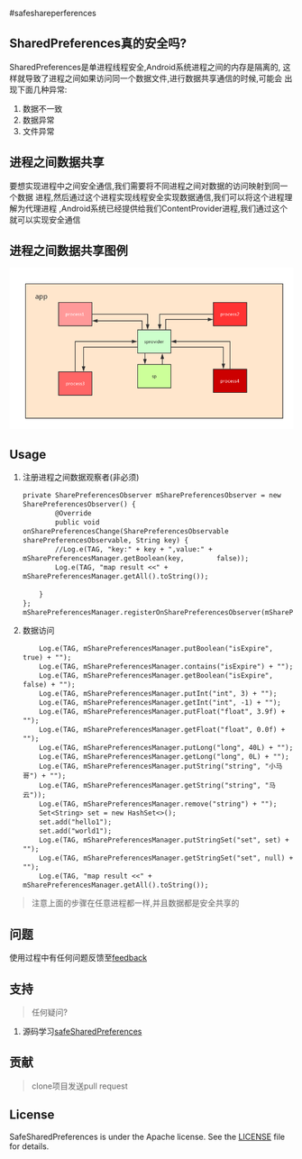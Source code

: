 #safeshareperferences

## SharedPreferences真的安全吗?

SharedPreferences是单进程线程安全,Android系统进程之间的内存是隔离的,
这样就导致了进程之间如果访问同一个数据文件,进行数据共享通信的时候,可能会
出现下面几种异常:

1. 数据不一致
2. 数据异常
3. 文件异常

## 进程之间数据共享

要想实现进程中之间安全通信,我们需要将不同进程之间对数据的访问映射到同一个数据
进程,然后通过这个进程实现线程安全实现数据通信,我们可以将这个进程理解为代理进程
,Android系统已经提供给我们ContentProvider进程,我们通过这个就可以实现安全通信

## 进程之间数据共享图例

![sp](art/SharedPreferences.png)

## Usage
1. 注册进程之间数据观察者(非必须)

	```
	private SharePreferencesObserver mSharePreferencesObserver = new SharePreferencesObserver() {
        	@Override
        	public void onSharePreferencesChange(SharePreferencesObservable sharePreferencesObservable, String key) {
            //Log.e(TAG, "key:" + key + ",value:" + mSharePreferencesManager.getBoolean(key, 		false));
            Log.e(TAG, "map result <<" + mSharePreferencesManager.getAll().toString());

        }
    };
	mSharePreferencesManager.registerOnSharePreferencesObserver(mSharePreferencesObserver);

	```
2. 数据访问

	```
        Log.e(TAG, mSharePreferencesManager.putBoolean("isExpire", true) + "");
        Log.e(TAG, mSharePreferencesManager.contains("isExpire") + "");
        Log.e(TAG, mSharePreferencesManager.getBoolean("isExpire", false) + "");
        Log.e(TAG, mSharePreferencesManager.putInt("int", 3) + "");
        Log.e(TAG, mSharePreferencesManager.getInt("int", -1) + "");
        Log.e(TAG, mSharePreferencesManager.putFloat("float", 3.9f) + "");
        Log.e(TAG, mSharePreferencesManager.getFloat("float", 0.0f) + "");
        Log.e(TAG, mSharePreferencesManager.putLong("long", 40L) + "");
        Log.e(TAG, mSharePreferencesManager.getLong("long", 0L) + "");
        Log.e(TAG, mSharePreferencesManager.putString("string", "小马哥") + "");
        Log.e(TAG, mSharePreferencesManager.getString("string", "马云"));
        Log.e(TAG, mSharePreferencesManager.remove("string") + "");
        Set<String> set = new HashSet<>();
        set.add("hello1");
        set.add("world1");
        Log.e(TAG, mSharePreferencesManager.putStringSet("set", set) + "");
        Log.e(TAG, mSharePreferencesManager.getStringSet("set", null) + "");
        Log.e(TAG, "map result <<" + mSharePreferencesManager.getAll().toString());
	```
> 注意上面的步骤在任意进程都一样,并且数据都是安全共享的 

## 问题
使用过程中有任何问题反馈至[feedback](https://github.com/jackwaylong/SafeSharedPreferences/issues)

## 支持
> 任何疑问?

1. 源码学习[safeSharedPreferences](https://github.com/jackwaylong/SafeSharedPreferences/tree/master/safeshareperferences/src/main/java/com/longway/safeshareperferences)

## 贡献
> clone项目发送pull request

## License
SafeSharedPreferences is under the Apache license. See the [LICENSE](https://github.com/jackwaylong/SafeSharedPreferences/blob/master/LICENSE) file for details.